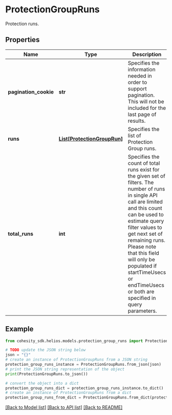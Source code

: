 # ProtectionGroupRuns

Protection runs.

## Properties

Name | Type | Description | Notes
------------ | ------------- | ------------- | -------------
**pagination_cookie** | **str** | Specifies the information needed in order to support pagination. This will not be included for the last page of results. | [optional] 
**runs** | [**List[ProtectionGroupRun]**](ProtectionGroupRun.md) | Specifies the list of Protection Group runs. | [optional] 
**total_runs** | **int** | Specifies the count of total runs exist for the given set of filters. The number of runs in single API call are limited and this count can be used to estimate query filter values to get next set of remaining runs. Please note that this field will only be populated if startTimeUsecs or endTimeUsecs or both are specified in query parameters. | [optional] 

## Example

```python
from cohesity_sdk.helios.models.protection_group_runs import ProtectionGroupRuns

# TODO update the JSON string below
json = "{}"
# create an instance of ProtectionGroupRuns from a JSON string
protection_group_runs_instance = ProtectionGroupRuns.from_json(json)
# print the JSON string representation of the object
print(ProtectionGroupRuns.to_json())

# convert the object into a dict
protection_group_runs_dict = protection_group_runs_instance.to_dict()
# create an instance of ProtectionGroupRuns from a dict
protection_group_runs_from_dict = ProtectionGroupRuns.from_dict(protection_group_runs_dict)
```
[[Back to Model list]](../README.md#documentation-for-models) [[Back to API list]](../README.md#documentation-for-api-endpoints) [[Back to README]](../README.md)


